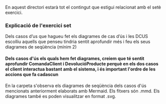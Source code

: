 En aquest directori estarà tot el contingut que estigui relacionat amb el setè exercici.

### Explicació de l'exercici set
Dels casos d’us que hagueu fet els diagrames de cas d’ús i les DCUS escolliu aquells que penseu tindria sentit aprofundir més i feu els seus diagrames de seqüència (mínim 2)
#### Dels casos d'ús els quals hem fet diagrames, creiem que té sentit aprofundir ComandaClient i DevolucióProducte perquè en els dos casos el client interactua bastant amb el sistema, i és important l'ordre de les accions que fa cadascun
En la carpeta s'observa els diagrames de seqüència dels casos d'ús mencionats anteriorment elaborats amb Mermaid. Els fitxers són .mmd. Els diagrames també es poden visualitzar en format .svg.
